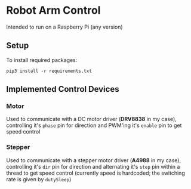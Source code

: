 # Robot Arm Control
Intended to run on a Raspberry Pi (any version)

## Setup

To install required packages:
```
pip3 install -r requirements.txt
```

## Implemented Control Devices
### Motor
Used to communicate with a DC motor driver (__DRV8838__ in my case), controlling it's `phase` pin for direction and PWM'ing it's `enable` pin to get speed control

### Stepper
Used to communicate with a stepper motor driver (__A4988__ in my case), controlling it's `dir` pin for direction and alternating it's `step` pin within a thread to get speed control (currently speed is hardcoded; the switching rate is given by `dutySleep`)
